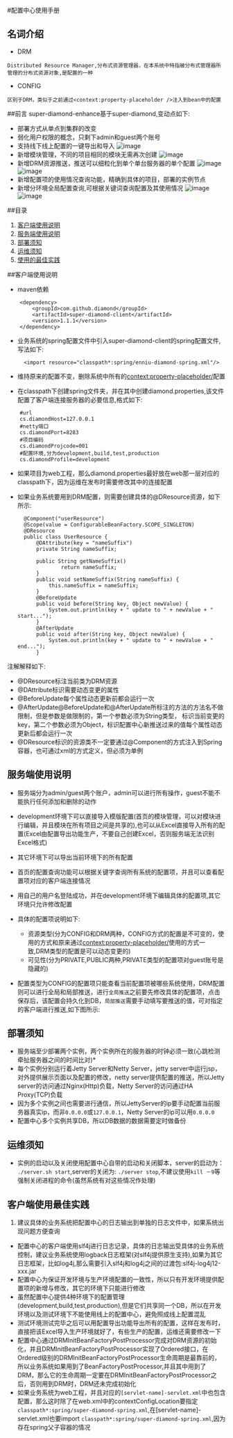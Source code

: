#配置中心使用手册

## 名词介绍
* DRM
>
	Distributed Resource Manager,分布式资源管理器，在本系统中特指被分布式管理器所管理的分布式资源对象,是配置的一种


* CONFIG
>
	区别于DRM，类似于之前通过<context:property-placeholder	/>注入到bean中的配置


##前言
super-diamond-enhance基于super-diamond,变动点如下:

* 部署方式从单点到集群的改变
* 弱化用户权限的概念，只剩下admin和guest两个账号
* 支持线下线上配置的一键导出和导入
![image](https://raw.githubusercontent.com/spccold/super-diamond-enhance/master/%E9%85%8D%E7%BD%AE%E7%9A%84%E5%AF%BC%E5%85%A5%E5%92%8C%E5%AF%BC%E5%87%BA.png)
* 新增模块管理，不同的项目相同的模块无需再次创建
![image](https://raw.githubusercontent.com/spccold/super-diamond-enhance/master/模块管理.png)
* 新增DRM资源推送，推送可以细粒化到单个单台服务器的单个配置
![image](https://raw.githubusercontent.com/spccold/super-diamond-enhance/master/%E5%85%A8%E5%B1%80%E6%8E%A8%E9%80%81.png)
![image](https://raw.githubusercontent.com/spccold/super-diamond-enhance/master/%e5%b1%80%e9%83%a8%e6%8e%a8%e9%80%81.png)
* 新增配置项的使用情况查询功能，精确到具体的项目，部署的实例节点
* 新增分环境全局配置查询,可根据关键词查询配置及其使用情况
![image](https://raw.githubusercontent.com/spccold/super-diamond-enhance/master/%e5%85%a8%e5%b1%80%e9%85%8d%e7%bd%ae%e6%9f%a5%e8%af%a2.png)
![image](https://raw.githubusercontent.com/spccold/super-diamond-enhance/master/%e5%85%a8%e5%b1%80%e9%85%8d%e7%bd%ae%e6%9f%a5%e8%af%a2_%e8%af%a6%e6%83%85.png)


##目录
1. [客户端使用说明](#config-1)
2. [服务端使用说明](#config-2)
4. [部署须知](#config-3)
5. [运维须知](#config-4)
6. [使用的最佳实践](#config-5)

<a name="config-1"></a>
##客户端使用说明
* maven依赖
>  
        <dependency>   
        	<groupId>com.github.diamond</groupId>
        	<artifactId>super-diamond-client</artifactId>                  
        	<version>1.1.1</version>    
   		</dependency> 
>   		    
* 业务系统的spring配置文件中引入super-diamond-client的spring配置文件,写法如下:

	>				
		<import resource="classpath*:spring/enniu-diamond-spring.xml"/>
	>
		
* 维持原来的配置不变，删除系统中所有的<context:property-placeholder/>配置
* 在classpath下创建spring文件夹，并在其中创建diamond.properties,该文件配置了客户端连接服务器的必要信息,格式如下:
>
		#url
		cs.diamondHost=127.0.0.1
		#netty端口
		cs.diamondPort=8283
		#项目编码
		cs.diamondProjcode=001
		#配置环境,分为development,build,test,production
		cs.diamondProfile=development
>
		
* 如果项目为web工程，那么diamond.properties最好放在web那一层对应的classpath下，因为运维在发布时需要修改其中的连接配置

* 如果业务系统要用到DRM配置，则需要创建具体的@DResource资源，如下所示:

	>
		@Component("userResource")
		@Scope(value = ConfigurableBeanFactory.SCOPE_SINGLETON)
		@DResource
		public class UserResource {
    		@DAttribute(key = "nameSuffix")
    		private String nameSuffix;​
	>    		
    		public String getNameSuffix()       
    				return nameSuffix;​​
			}
    		public void setNameSuffix(String nameSuffix) {
        		this.nameSuffix = nameSuffix;
    		}
    		@BeforeUpdate
    		public void before(String key, Object newValue) {
    			System.out.println(key + " update to " + newValue + " start...");​
    		}
    		@AfterUpdate
    		public void after(String key, Object newValue) {
    			System.out.println(key + " update to " + newValue + " end...");​
    		}
	>    		
   		 		
		
注解解释如下:

* @DResource标注当前类为DRM资源
* @DAttribute标识需要动态变更的属性
* @BeforeUpdate每个属性动态更新前都会运行一次
* @AfterUpdate@BeforeUpdate和@AfterUpdate​所标注的方法的方法名不做限制，但是参数是做限制的，第一个参数必须为String类型，
标识当前变更的key，第二个参数必须为Object，标识配置中心新推送过来的值每个属性动态更新后都会运行一次
* @DResource标识的资源类不一定要通过@Component的方式注入到Spring容器，也可通过xml的方式定义，但必须为单例


<a name="config-2"></a>
## 服务端使用说明
* 服务端分为admin/guest两个账户，admin可以进行所有操作，guest不能不能执行任何添加和删除的动作

* development环境下可以直接导入模版配置(首页的模块管理，可以对模块进行编辑，并且模块在所有项目之间是共享的),也可以从Excel直接导入所有的配置(Excel由配置导出功能生产，不要自己创建Excel，否则服务端无法识别Excel格式)

* 其它环境下可以导出当前环境下的所有配置
* 首页的配置查询功能可以根据关键字查询所有系统的配置项，并且可以查看配置项对应的客户端连接情况

* 用自己的用户名登陆成功，并在development环境下编辑具体的配置项,其它环境只允许修改配置

* 具体的配置项说明如下:
	* 资源类型(分为CONFIG和DRM两种，CONFIG方式的配置是不可变的，使用的方式和原来通过<context:property-placeholder/>​使用的方式一致,DRM类型的配置是可以动态变更的)
	* 可见性(分为PRIVATE,PUBLIC两种,PRIVATE类型的配置项对guest账号是隐藏的)

* 配置类型为CONFIG的配置项只能查看当前配置项被哪些系统使用，DRM配置则可以进行全局和局部推送，进行`全局推送`之前要先修改具体的配置项，点击保存后，该配置会持久化到DB，`局部推送`需要手动填写要推送的值，可对指定的客户端进行推送,如下图所示:

<a name="config-3"></a>
## 部署须知

* 服务端至少部署两个实例，两个实例所在的服务器的时钟必须一致(心跳检测牵扯服务器之间的时间比对)* 
* 每个实例分别运行着Jetty Server和Netty Server，jetty server中运行jsp，对外提供展示页面以及配置的修改，netty server提供配置的推送，所以Jetty server的访问通过Nginx(Http)负载，Netty Server的访问通过HA Proxy(TCP)负载
* 因为多个实例之间也需要进行通信，所以JettyServer的ip要手动配置当前服务器真实ip，而非`0.0.0.0`或`127.0.0.1`，Netty Server的ip可以用`0.0.0.0`
* 配置中心多个实例共享DB，所以DB数据的数据需要定时做备份


<a name="config-4"></a>
## 运维须知
* 实例的启动以及关闭使用配置中心自带的启动和关闭脚本，server的启动为：  `./server.sh start`,server的关闭为: `./server stop`,不建议使用`kill －9`等强制关闭进程的命令(虽然系统有对这些情况作处理)


<a name="config-5"></a>
## 客户端使用最佳实践
1. 建议具体的业务系统把配置中心的日志输出到单独的日志文件中，如果系统出现问题方便查询
* 配置中心的客户端使用slf4j进行日志记录，具体的日志输出受具体的业务系统控制，建议业务系统使用logback日志框架(对slf4j提供原生支持),如果为其它日志框架，比如log4j,那么需要引入slf4j和log4j之间的过渡包:slf4j-log4j12-xxx.jar
* 配置中心为保证开发环境与生产环境配置的一致性，所以只有开发环境提供配置项的新增与修改，其它的环境下只能进行修改
* 虽然配置中心提供4种环境下的配置管理(development,build,test,production),但是它们共享同一个DB，所以在开发环境以及测试环境下不能使用线上的配置中心，避免照成线上配置混乱
* 测试环境测试完毕之后可以用配置导出功能导出所有的配置，这样在发布时，直接把该Excel导入生产环境就好了，有些生产的配置，运维还需要修改一下
* 配置中心通过DRMInitBeanFactoryPostProcessor完成对DRM资源的初始化，并且DRMInitBeanFactoryPostProcessor实现了Ordered接口，在Ordered级别的DRMInitBeanFactoryPostProcessor生命周期是最靠前的，所以业务系统如果用到了BeanFactoryPostProcessor,并且其中用到了DRM，那么它的生命周期一定要在DRMInitBeanFactoryPostProcessor之后，否则用到DRM时，DRM还未完成初始化 
* 如果业务系统为web工程，并且对应的`[servlet-name]-servlet.xml`中也包含配置，那么这时除了在web.xml中的contextConfigLocation要指定`classpath*:spring/super-diamond-spring.xml`,在[servlet-name]-servlet.xml也要import `classpath*:spring/super-diamond-spring.xml`,因为存在spring父子容器的情况